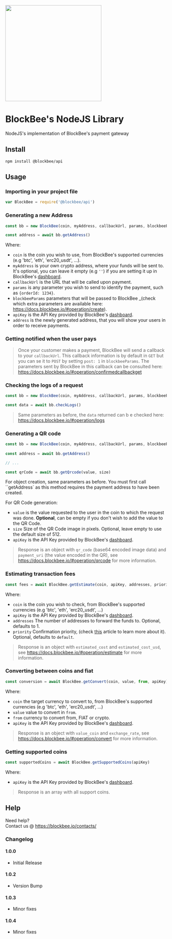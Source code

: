 [<img src="https://blockbee.io/static/assets/images/blockbee_logo_nospaces.png" width="300"/>](image.png)

# BlockBee's NodeJS Library
NodeJS's implementation of BlockBee's payment gateway

## Install

```console
npm install @blockbee/api
```

## Usage

### Importing in your project file

```js
var BlockBee = require('@blockbee/api')
```

### Generating a new Address

```js
const bb = new BlockBee(coin, myAddress, callbackUrl, params, blockbeeParams, apiKey)

const address = await bb.getAddress()
```

Where:

* `coin` is the coin you wish to use, from BlockBee's supported currencies (e.g 'btc', 'eth', 'erc20_usdt', ...).
* `myAddress` is your own crypto address, where your funds will be sent to. It's optional, you can leave it empty (e.g ``''``) if you are setting it up in BlockBee's [dashboard](https://dash.blockbee.io/).
* `callbackUrl` is the URL that will be called upon payment.
* `params` is any parameter you wish to send to identify the payment, such as `{orderId: 1234}`.
* `blockbeeParams` parameters that will be passed to BlockBee _(check which extra parameters are available here: https://docs.blockbee.io/#operation/create).
* `apiKey` is the API Key provided by BlockBee's [dashboard](https://dash.blockbee.io/).
* `address` is the newly generated address, that you will show your users in order to receive payments.

### Getting notified when the user pays

> Once your customer makes a payment, BlockBee will send a callback to your `callbackUrl`. This callback information is by default in ``GET`` but you can se it to ``POST`` by setting ``post: 1`` in ``blockbeeParams``. The parameters sent by BlockBee in this callback can be consulted here: https://docs.blockbee.io/#operation/confirmedcallbackget

### Checking the logs of a request

```js
const bb = new BlockBee(coin, myAddress, callbackUrl, params, blockbeeParams, apiKey)

const data = await bb.checkLogs()
```
> Same parameters as before, the ```data``` returned can b e checked here: https://docs.blockbee.io/#operation/logs

### Generating a QR code

```js
const bb = new BlockBee(coin, myAddress, callbackUrl, params, blockbeeParams, apiKey)
    
const address = await bb.getAddress()

// ...

const qrCode = await bb.getQrcode(value, size)
```
For object creation, same parameters as before. You must first call ``getAddress` as this method requires the payment address to have been created.

For QR Code generation:

* ``value`` is the value requested to the user in the coin to which the request was done. **Optional**, can be empty if you don't wish to add the value to the QR Code.
* ``size`` Size of the QR Code image in pixels. Optional, leave empty to use the default size of 512.
* ``apiKey`` is the API Key provided by BlockBee's [dashboard](https://dash.blockbee.io/).

> Response is an object with `qr_code` (base64 encoded image data) and `payment_uri` (the value encoded in the QR), see https://docs.blockbee.io/#operation/qrcode for more information.

### Estimating transaction fees

```js
const fees = await BlockBee.getEstimate(coin, apiKey, addresses, priority)
```
Where: 
* ``coin`` is the coin you wish to check, from BlockBee's supported currencies (e.g 'btc', 'eth', 'erc20_usdt', ...)
* ``apiKey`` is the API Key provided by BlockBee's [dashboard](https://dash.blockbee.io/).
* ``addresses`` The number of addresses to forward the funds to. Optional, defaults to 1.
* ``priority`` Confirmation priority, (check [this](https://support.blockbee.io/article/how-the-priority-parameter-works) article to learn more about it). Optional, defaults to ``default``.

> Response is an object with ``estimated_cost`` and ``estimated_cost_usd``, see https://docs.blockbee.io/#operation/estimate for more information.

### Converting between coins and fiat

```js
const conversion = await BlockBee.getConvert(coin, value, from, apiKey)
```
Where:
* ``coin`` the target currency to convert to, from BlockBee's supported currencies (e.g 'btc', 'eth', 'erc20_usdt', ...)
* ``value`` value to convert in `from`.
* ``from`` currency to convert from, FIAT or crypto.
* ``apiKey`` is the API Key provided by BlockBee's [dashboard](https://dash.blockbee.io/).

> Response is an object with ``value_coin`` and ``exchange_rate``, see https://docs.blockbee.io/#operation/convert for more information.

### Getting supported coins
```js
const supportedCoins = await BlockBee.getSupportedCoins(apiKey)
```
Where:
* ``apiKey`` is the API Key provided by BlockBee's [dashboard](https://dash.blockbee.io/).

> Response is an array with all support coins.

## Help

Need help?  
Contact us @ https://blockbee.io/contacts/


### Changelog

#### 1.0.0
* Initial Release

#### 1.0.2
* Version Bump

#### 1.0.3
* Minor fixes

#### 1.0.4
* Minor fixes

